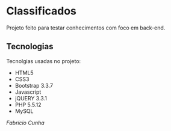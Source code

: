 # Classificados
Projeto feito para testar conhecimentos com foco em back-end.

## Tecnologias
Tecnolgias usadas no projeto:
- HTML5
- CSS3
- Bootstrap 3.3.7
- Javascript
- jQUERY 3.3.1
- PHP 5.5.12
- MySQL

*Fabrício Cunha*
